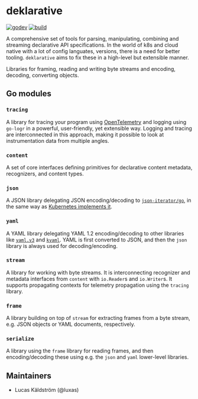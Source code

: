 # deklarative

[![godev](https://img.shields.io/static/v1?label=godev&message=reference&color=00add8)](https://pkg.go.dev/github.com/luxas/deklarative)
[![build](https://github.com/luxas/deklarative/workflows/build/badge.svg)](https://github.com/luxas/deklarative/actions)

A comprehensive set of tools for parsing, manipulating, combining and streaming
declarative API specifications. In the world of k8s and cloud native with a lot of config languates, versions, there is a need for better tooling. `deklarative` aims to fix these in a high-level but extensible manner.

Libraries for framing, reading and writing byte streams and encoding, decoding, converting objects.

## Go modules

### `tracing`

A library for tracing your program using [OpenTelemetry] and logging using `go-logr` in a powerful, user-friendly, yet extensible way. Logging and tracing are interconnected in this approach, making it possible to look at instrumentation data
from multiple angles.

[`go-logr`]: https://github.com/go-logr
[OpenTelemetry]: https://opentelemetry.io/

### `content`

A set of core interfaces defining primitives for declarative content metadata,
recognizers, and content types.

### `json`

A JSON library delegating JSON encoding/decoding to [`json-iterator/go`], in the same way as [Kubernetes implements it].

[`json-iterator/go`]: https://github.com/json-iterator/go
[Kubernetes implements it]: https://github.com/kubernetes/apimachinery/blob/v0.22.0/pkg/runtime/serializer/json/json.go#L113-L184

### `yaml`

A YAML library delegating YAML 1.2 encoding/decoding to other libraries like [`yaml.v3`] and [`kyaml`]. YAML is first converted to JSON, and then the `json` library is always used for decoding/encoding.

[`yaml.v3`]: https://github.com/go-yaml/yaml/tree/v3
[`kyaml`]: https://github.com/kubernetes-sigs/kustomize/tree/master/kyaml/yaml

### `stream`

A library for working with byte streams. It is interconnecting recognizer and metadata interfaces from `content` with `io.Reader`s and `io.Writer`s. It supports
propagating contexts for telemetry propagation using the `tracing` library.

### `frame`

A library building on top of `stream` for extracting frames from a byte stream, e.g. JSON objects or YAML documents, respectively.

### `serialize`

A library using the `frame` library for reading frames, and then encoding/decoding these using e.g. the `json` and `yaml` lower-level libraries.

## Maintainers

- Lucas Käldström (@luxas)
